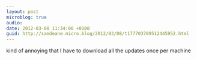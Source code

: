 ```yaml
---
layout: post
microblog: true
audio: 
date: 2012-03-08 11:34:00 +0100
guid: http://samdeane.micro.blog/2012/03/08/t177703709512445952.html
---
```

kind of annoying that I have to download all the updates once per machine
